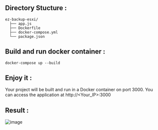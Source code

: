 Directory Stucture :
-------------------

    ez-backup-esxi/
      ├── app.js
      ├── Dockerfile
      ├── docker-compose.yml
      └── package.json

Build and run docker container :
---------------
    docker-compose up --build

Enjoy it :
---------------
Your project will be built and run in a Docker container on port 3000. You can access the application at http://<Your_IP>:3000



Result :
---------------
![image](https://github.com/user-attachments/assets/ee50b274-34b9-4ac4-ba4a-cb154e3b24af)
